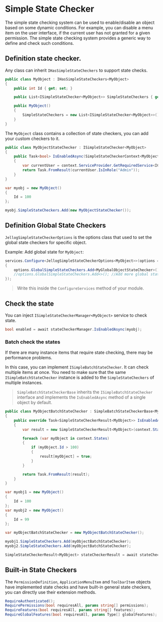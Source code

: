 # Simple State Checker

The simple state checking system can be used to enable/disable an object based on some dynamic conditions. For example, you can disable a menu item on the user interface, if the current user has not granted for a given permission. The simple state checking system provides a generic way to define and check such conditions.

## Definition state checker.

Any class can inherit `IHasSimpleStateCheckers` to support state checks.

````csharp
public class MyObject : IHasSimpleStateCheckers<MyObject>
{
    public int Id { get; set; }

    public List<ISimpleStateChecker<MyObject>> SimpleStateCheckers { get; }

    public MyObject()
    {
        SimpleStateCheckers = new List<ISimpleStateChecker<MyObject>>();
    }
}
````

The `MyObject` class contains a collection of state checkers, you can add your custom checkers to it.

````csharp
public class MyObjectStateChecker : ISimpleStateChecker<MyObject>
{
    public Task<bool> IsEnabledAsync(SimpleStateCheckerContext<MyObject> context)
    {
        var currentUser = context.ServiceProvider.GetRequiredService<ICurrentUser>();
        return Task.FromResult(currentUser.IsInRole("Admin"));
    }
}
````

````csharp
var myobj = new MyObject()
{
    Id = 100
};

myobj.SimpleStateCheckers.Add(new MyObjectStateChecker());
````

## Definition Global State Checkers

`JellogSimpleStateCheckerOptions` is the options class that used to set the global state checkers for specific object.

Example: Add global state for `MyObject`:

````csharp
services.Configure<JellogSimpleStateCheckerOptions<MyObject>>(options =>
{
    options.GlobalSimpleStateCheckers.Add<MyGlobalObjectStateChecker>();
    //options.GlobalSimpleStateCheckers.Add<>(); //Add more global state checkers
});
````

> Write this inside the `ConfigureServices` method of your module.

## Check the state

You can inject `ISimpleStateCheckerManager<MyObject>` service to check state.

````csharp
bool enabled = await stateCheckerManager.IsEnabledAsync(myobj);
````

### Batch check the states

If there are many instance items that require state checking, there may be performance problems.

In this case, you can implement `ISimpleBatchStateChecker`. It can check multiple items at once.
You need to make sure that the same `ISimpleBatchStateChecker` instance is added to the `SimpleStateCheckers` of multiple instances.

> `SimpleBatchStateCheckerBase` inherits the `ISimpleBatchStateChecker` interface and implements the `IsEnabledAsync` method of a single object by default.

````csharp
public class MyObjectBatchStateChecker : SimpleBatchStateCheckerBase<MyObject>
{
    public override Task<SimpleStateCheckerResult<MyObject>> IsEnabledAsync(SimpleBatchStateCheckerContext<MyObject> context)
    {
        var result = new SimpleStateCheckerResult<MyObject>(context.States);

        foreach (var myObject in context.States)
        {
            if (myObject.Id > 100)
            {
                result[myObject] = true;
            }
        }

        return Task.FromResult(result);
    }
}
````

````csharp
var myobj1 = new MyObject()
{
    Id = 100
};
var myobj2 = new MyObject()
{
    Id = 99
};

var myObjectBatchStateChecker = new MyObjectBatchStateChecker();

myobj1.SimpleStateCheckers.Add(myObjectBatchStateChecker);
myobj2.SimpleStateCheckers.Add(myObjectBatchStateChecker);

SimpleStateCheckerResult<MyObject> stateCheckerResult = await stateCheckerManager.IsEnabledAsync(new []{ myobj1, myobj2 });
````

## Built-in State Checkers

The `PermissionDefinition`, `ApplicationMenuItem` and `ToolbarItem` objects have implemented state checks and have built-in general state checkers, you can directly use their extension methods.

````csharp
RequireAuthenticated();
RequirePermissions(bool requiresAll, params string[] permissions);
RequireFeatures(bool requiresAll, params string[] features);
RequireGlobalFeatures(bool requiresAll, params Type[] globalFeatures);
````

